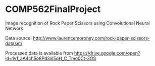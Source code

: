 # COMP562FinalProject
Image recognition of Rock Paper Scissors using Convolutional Neural Network

Data source: http://www.laurencemoroney.com/rock-paper-scissors-dataset/

Processed data is available from https://drive.google.com/open?id=1v1_aA4ch5o8Pd3xl5qH_C_Tmo0Ct-3OS
